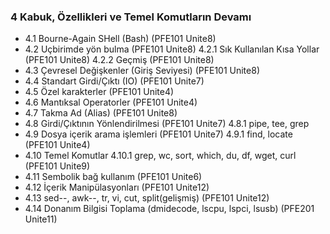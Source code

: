 ### 4 Kabuk, Özellikleri ve Temel Komutların Devamı
* 4.1 Bourne-Again SHell (Bash)                                              (PFE101 Unite8)
* 4.2 Uçbirimde yön bulma                                                    (PFE101 Unite8)
    4.2.1 Sık Kullanılan Kısa Yollar                                         (PFE101 Unite8)
    4.2.2 Geçmiş                                                             (PFE101 Unite8)
* 4.3 Çevresel Değişkenler (Giriş Seviyesi)                                     (PFE101 Unite8)
* 4.4 Standart Girdi/Çıktı (IO)                                                 (PFE101 Unite7)
* 4.5 Özel karakterler                                                          (PFE101 Unite4)
* 4.6 Mantıksal Operatorler                                                     (PFE101 Unite4)
* 4.7 Takma Ad (Alias)                                                          (PFE101 Unite8)
* 4.8 Girdi/Çıktının Yönlendirilmesi                                            (PFE101 Unite7)
    4.8.1 pipe, tee, grep
* 4.9 Dosya içerik arama işlemleri                                            (PFE101 Unite7)
    4.9.1 find, locate                                                        (PFE101 Unite4)
* 4.10 Temel Komutlar
    4.10.1 grep, wc, sort, which, du, df, wget, curl                   (PFE101 Unite9)
* 4.11 Sembolik bağ kullanım                                                  (PFE101 Unite6) 
* 4.12 İçerik Manipülasyonları                                              (PFE101 Unite12)
* 4.13 sed--, awk--, tr, vi, cut, split(gelişmiş)                         (PFE101 Unite12)
* 4.14 Donanım Bilgisi Toplama (dmidecode, lscpu, lspci, lsusb)             (PFE201 Unite11)